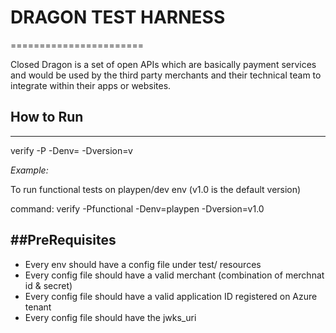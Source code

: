 # DRAGON TEST HARNESS
=======================

Closed Dragon is a set of open APIs which are basically payment services and would be used by the third party merchants and their technical team to integrate within their apps or websites.

## How to Run
---------------

verify -P<profile> -Denv=<Env Name> -Dversion=v<version number>

<i>Example: </i>

To run functional tests on playpen/dev env (v1.0 is the default version)

command: verify -Pfunctional -Denv=playpen -Dversion=v1.0


##PreRequisites
-----------------

- Every env should have a config file under test/ resources
- Every config file should have a valid merchant (combination of merchnat id & secret)
- Every config file should have a valid application ID registered on Azure tenant
- Every config file should have the jwks_uri